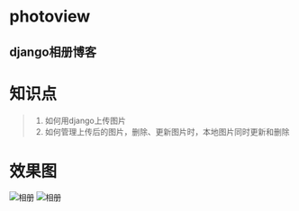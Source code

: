 # photoview
django相册博客
---

# 知识点
> 1. 如何用django上传图片
> 2. 如何管理上传后的图片，删除、更新图片时，本地图片同时更新和删除

# 效果图
![相册](show/static/image/photo1.jpg)
![相册](show/static/image/photo2.jpg)

